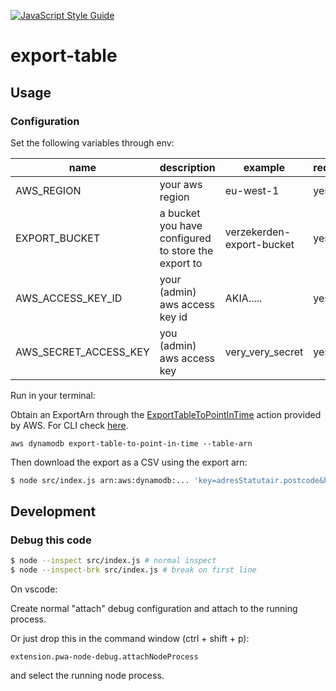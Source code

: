 [![JavaScript Style Guide](https://cdn.rawgit.com/standard/standard/master/badge.svg)](https://github.com/standard/standard)

# export-table

## Usage

### Configuration

Set the following variables through env: 

| name                  | description                                         | example                                                       | required |
|-----------------------|-----------------------------------------------------|---------------------------------------------------------------|----------|
| AWS_REGION            | your aws region                                     | eu-west-1                                                     | yes      |
| EXPORT_BUCKET         | a bucket you have configured to store the export to | verzekerden-export-bucket                                     | yes      |
| AWS_ACCESS_KEY_ID     |  your (admin) aws access key id                     | AKIA.....                                                     | yes      |
| AWS_SECRET_ACCESS_KEY | you (admin) aws access key                          | very_very_secret                                              | yes      |

Run in your terminal: 

Obtain an ExportArn through the [ExportTableToPointInTime](https://docs.aws.amazon.com/amazondynamodb/latest/APIReference/API_ExportTableToPointInTime.html) action provided by AWS. For CLI check [here](https://docs.aws.amazon.com/cli/latest/reference/dynamodb/export-table-to-point-in-time.html).

```
aws dynamodb export-table-to-point-in-time --table-arn  
```

Then download the export as a CSV using the export arn:

```bash
$ node src/index.js arn:aws:dynamodb:... 'key=adresStatutair.postcode&header=postcode,key=wgnummer,key=email,key=kanaalvoorkeur'
```

## Development

### Debug this code

```bash
$ node --inspect src/index.js # normal inspect
$ node --inspect-brk src/index.js # break on first line
```

On vscode: 

Create normal "attach" debug configuration and attach to the running process.

Or just drop this in the command window (ctrl + shift + p): 
```
extension.pwa-node-debug.attachNodeProcess
```
and select the running node process.
